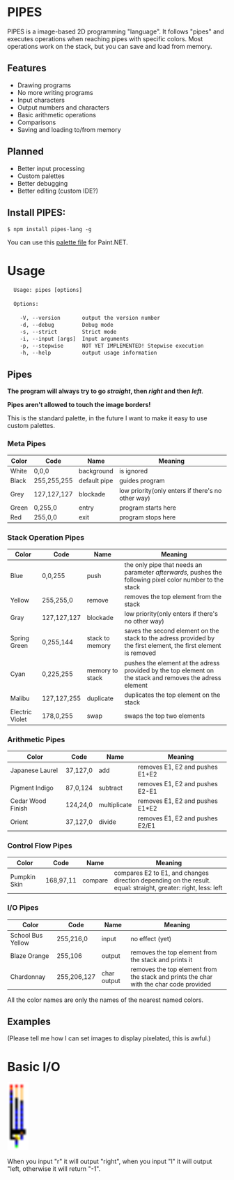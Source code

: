 # PIPES
PIPES is a image-based 2D programming "language". It follows "pipes" and executes operations when reaching pipes with specific colors.
Most operations work on the stack, but you can save and load from memory.

## Features
* Drawing programs
* No more writing programs
* Input characters
* Output numbers and characters
* Basic arithmetic operations
* Comparisons
* Saving and loading to/from memory

## Planned
* Better input processing
* Custom palettes
* Better debugging
* Better editing (custom IDE?)

## Install PIPES:  
```shell
$ npm install pipes-lang -g
```

You can use this [palette file](https://github.com/XBagon/PIPES/blob/master/PATH_PALETTE.txt) for Paint.NET.

# Usage

```shell
  Usage: pipes [options]

  Options:

    -V, --version       output the version number
    -d, --debug         Debug mode
    -s, --strict        Strict mode
    -i, --input [args]  Input arguments
    -p, --stepwise      NOT YET IMPLEMENTED! Stepwise execution
    -h, --help          output usage information
```


## Pipes

**The program will always try to go _straight_, then _right_ and then _left_**.

**Pipes aren't allowed to touch the image borders!**

This is the standard palette, in the future I want to make it easy to use custom palettes.


### Meta Pipes
|Color|Code|Name|Meaning|
|-|-|-|-|
|White|0,0,0|background|is ignored|
|Black|255,255,255|default pipe|guides program|
|Grey|127,127,127|blockade|low priority(only enters if there's no other way)|
|Green|0,255,0|entry|program starts here|
|Red|255,0,0|exit|program stops here|

### Stack Operation Pipes
|Color|Code|Name|Meaning|
|-|-|-|-|
|Blue|0,0,255|push|the only pipe that needs an parameter *afterwards*, pushes the following pixel color number to the stack|
|Yellow|255,255,0|remove|removes the top element from the stack|
|Gray|127,127,127|blockade|low priority(only enters if there's no other way)|
|Spring Green|0,255,144|stack to memory|saves the second element on the stack to the adress provided by the first element, the first element is removed|
|Cyan|0,225,255|memory to stack|pushes the element at the adress provided by the top element on the stack and removes the adress element|
|Malibu|127,127,255|duplicate|duplicates the top element on the stack|
|Electric Violet|178,0,255|swap|swaps the top two elements|

### Arithmetic Pipes
|Color|Code|Name|Meaning|
|-|-|-|-|
|Japanese Laurel|37,127,0|add|removes E1, E2 and pushes E1+E2|
|Pigment Indigo|87,0,124|subtract|removes E1, E2 and pushes E2-E1|
|Cedar Wood Finish|124,24,0|multiplicate|removes E1, E2 and pushes E1*E2|
|Orient|37,127,0|divide|removes E1, E2 and pushes E2/E1|

### Control Flow Pipes
|Color|Code|Name|Meaning|
|-|-|-|-|
|Pumpkin Skin|168,97,11|compare|compares E2 to E1, and changes direction depending on the result. equal: straight, greater: right, less: left|

### I/O Pipes
|Color|Code|Name|Meaning|
|-|-|-|-|
|School Bus Yellow|255,216,0|input|no effect (yet)|
|Blaze Orange|255,106|output|removes the top element from the stack and prints it|
|Chardonnay|255,206,127|char output|removes the top element from the stack and prints the char with the char code provided|

All the color names are only the names of the nearest named colors.

## Examples

(Please tell me how I can set images to display pixelated, this is awful.)

# Basic I/O

<img src="https://github.com/XBagon/PIPES/blob/master/examples/IO.png?raw=true" width="48">

When you input "r" it will output "right",
when you input "l" it will output "left,
otherwise it will return "-1".
